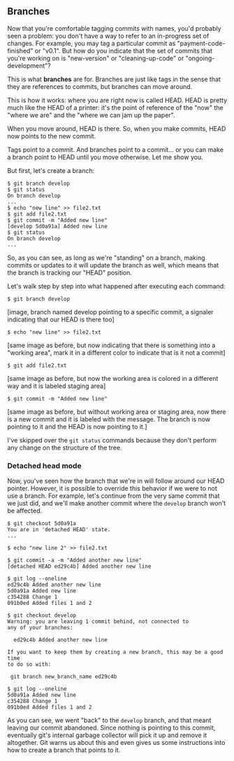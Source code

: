 ## Branches

Now that you're comfortable tagging commits with names, you'd probably seen a problem: you don't have a way to refer to an in-progress set of changes. For example, you may tag a particular commit as "payment-code-finished" or "v0.1". But how do you indicate that the set of commits that you're working on is "new-version" or "cleaning-up-code" or "ongoing-development"?

This is what **branches** are for. Branches are just like tags in the sense that they are references to commits, but branches can move around.

This is how it works: where you are right now is called HEAD. HEAD is pretty much like the HEAD of a printer: it's the point of reference of the "now" the "where we are" and the "where we can jam up the paper".

When you move around, HEAD is there. So, when you make commits, HEAD now points to the new commit.

Tags point to a commit. And branches point to a commit... or you can make a branch point to HEAD until you move otherwise. Let me show you.

But first, let's create a branch:

```console
$ git branch develop
$ git status
On branch develop
...
$ echo "new line" >> file2.txt
$ git add file2.txt
$ git commit -m "Added new line"
[develop 5d0a91a] Added new line
$ git status
On branch develop
...
```` 

So, as you can see, as long as we're "standing" on a branch, making commits or updates to it will update the branch as well, which means that the branch is tracking our "HEAD" position.

Let's walk step by step into what happened after executing each command:

```console
$ git branch develop
```

[image, branch named develop pointing to a specific commit, a signaler indicating that our HEAD is there too]

```console
$ echo "new line" >> file2.txt
```

[same image as before, but now indicating that there is something into a "working area", mark it in a different color to indicate that is it not a commit]

```console
$ git add file2.txt
```

[same image as before, but now the working area is colored in a different way and it is labeled staging area]

```console
$ git commit -m "Added new line"
```

[same image as before, but without working area or staging area, now there is a new commit and it is labeled with the message. The branch is now pointing to it and the HEAD is now pointing to it.]

I've skipped over the `git status` commands because they don't perform any change on the structure of the tree.

### Detached head mode

Now, you've seen how the branch that we're in will follow around our HEAD pointer. However, it is possible to override this behavior if we were to not use a branch. For example, let's continue from the very same commit that we just did, and we'll make another commit where the `develop` branch won't be affected.

```console
$ git checkout 5d0a91a
You are in 'detached HEAD' state.
...

$ echo "new line 2" >> file2.txt

$ git commit -a -m "Added another new line"
[detached HEAD ed29c4b] Added another new line

$ git log --oneline
ed29c4b Added another new line
5d0a91a Added new line
c354288 Change 1
091b0ed Added files 1 and 2

$ git checkout develop
Warning: you are leaving 1 commit behind, not connected to
any of your branches:

  ed29c4b Added another new line

If you want to keep them by creating a new branch, this may be a good time
to do so with:

 git branch new_branch_name ed29c4b

$ git log --oneline
5d0a91a Added new line
c354288 Change 1
091b0ed Added files 1 and 2
```

As you can see, we went "back" to the `develop` branch, and that meant leaving our commit abandoned. Since nothing is pointing to this commit, eventually git's internal garbage collector will pick it up and remove it altogether. Git warns us about this and even gives us some instructions into how to create a branch that points to it.

